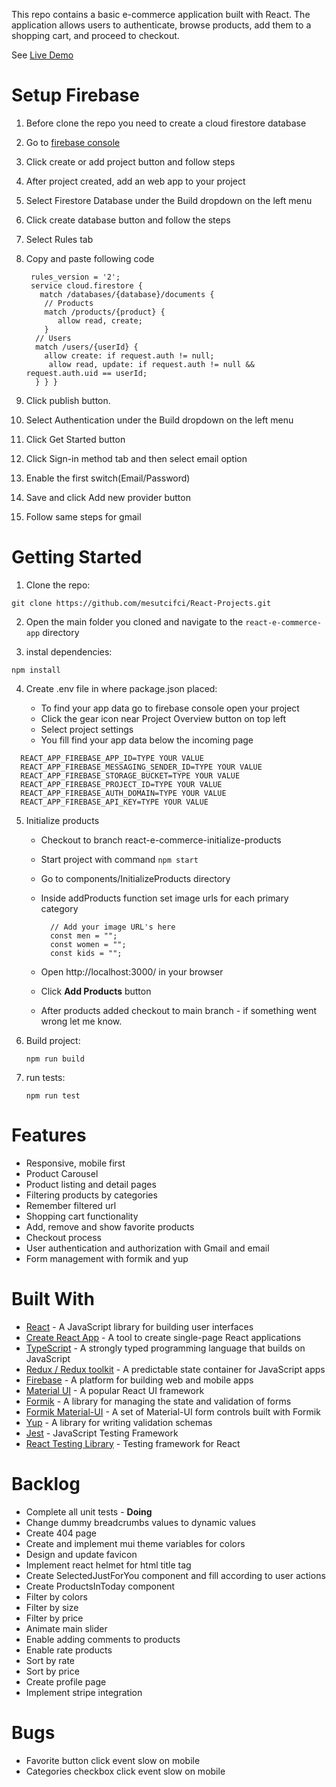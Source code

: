 This repo contains a basic e-commerce application built with React. The application allows users to authenticate, browse products, add them to a shopping cart, and proceed to checkout.

See [Live Demo](https://react-firebase-e-commerce.vercel.app/)

# Setup Firebase

1. Before clone the repo you need to create a cloud firestore database
2. Go to [firebase console](https://console.firebase.google.com/u/1/)
3. Click create or add project button and follow steps
4. After project created, add an web app to your project
5. Select Firestore Database under the Build dropdown on the left menu
6. Click create database button and follow the steps
7. Select Rules tab
8. Copy and paste following code

   ```
    rules_version = '2';
    service cloud.firestore {
      match /databases/{database}/documents {
       // Products
       match /products/{product} {
   	      allow read, create;
       }
     // Users
     match /users/{userId} {
       allow create: if request.auth != null;
   	    allow read, update: if request.auth != null && request.auth.uid == userId;
     } } }
   ```

9. Click publish button.
10. Select Authentication under the Build dropdown on the left menu
11. Click Get Started button
12. Click Sign-in method tab and then select email option
13. Enable the first switch(Email/Password)
14. Save and click Add new provider button
15. Follow same steps for gmail

# Getting Started

1. Clone the repo:

`git clone https://github.com/mesutcifci/React-Projects.git`

2. Open the main folder you cloned and navigate to the `react-e-commerce-app` directory

3. instal dependencies:

`npm install`

4. Create .env file in where package.json placed:

   - To find your app data go to firebase console open your project
   - Click the gear icon near Project Overview button on top left
   - Select project settings
   - You fill find your app data below the incoming page

```
  REACT_APP_FIREBASE_APP_ID=TYPE YOUR VALUE
  REACT_APP_FIREBASE_MESSAGING_SENDER_ID=TYPE YOUR VALUE
  REACT_APP_FIREBASE_STORAGE_BUCKET=TYPE YOUR VALUE
  REACT_APP_FIREBASE_PROJECT_ID=TYPE YOUR VALUE
  REACT_APP_FIREBASE_AUTH_DOMAIN=TYPE YOUR VALUE
  REACT_APP_FIREBASE_API_KEY=TYPE YOUR VALUE
```

5. Initialize products

   - Checkout to branch react-e-commerce-initialize-products

   - Start project with command `npm start`

   - Go to components/InitializeProducts directory

   - Inside addProducts function set image urls for each primary category

     ```
       // Add your image URL's here
       const men = "";
       const women = "";
       const kids = "";
     ```

   - Open http://localhost:3000/ in your browser
   - Click **Add Products** button
   - After products added checkout to main branch - if something went wrong let me know.

6. Build project:

   `npm run build`

7. run tests:

   `npm run test`

# Features

- Responsive, mobile first
- Product Carousel
- Product listing and detail pages
- Filtering products by categories
- Remember filtered url
- Shopping cart functionality
- Add, remove and show favorite products
- Checkout process
- User authentication and authorization with Gmail and email
- Form management with formik and yup

# Built With

- [React](https://reactjs.org/) - A JavaScript library for building user interfaces
- [Create React App](https://create-react-app.dev/) - A tool to create single-page React applications
- [TypeScript](https://www.typescriptlang.org/) - A strongly typed programming language that builds on JavaScript
- [Redux / Redux toolkit](https://redux-toolkit.js.org/) - A predictable state container for JavaScript apps
- [Firebase](https://firebase.google.com/) - A platform for building web and mobile apps
- [Material UI](https://mui.com/) - A popular React UI framework
- [Formik](https://formik.org/) - A library for managing the state and validation of forms
- [Formik Material-UI](https://stackworx.github.io/formik-mui/) - A set of Material-UI form controls built with Formik
- [Yup](https://github.com/jquense/yup) - A library for writing validation schemas
- [Jest](https://jestjs.io/) - JavaScript Testing Framework
- [React Testing Library](https://testing-library.com/docs/react-testing-library/intro/) - Testing framework for React

# Backlog

- Complete all unit tests - **Doing**
- Change dummy breadcrumbs values to dynamic values
- Create 404 page
- Create and implement mui theme variables for colors
- Design and update favicon
- Implement react helmet for html title tag
- Create SelectedJustForYou component and fill according to user actions
- Create ProductsInToday component
- Filter by colors
- Filter by size
- Filter by price
- Animate main slider
- Enable adding comments to products
- Enable rate products
- Sort by rate
- Sort by price
- Create profile page
- Implement stripe integration

# Bugs

- Favorite button click event slow on mobile
- Categories checkbox click event slow on mobile
